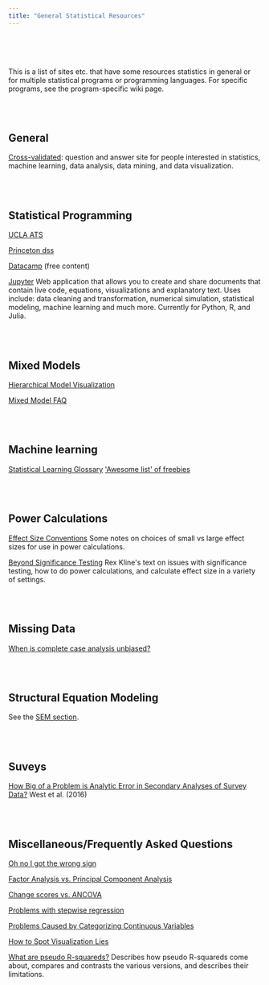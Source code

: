 ```yaml
---
title: "General Statistical Resources"
---
```

<br>
<br>
<br>

This is a list of sites etc. that have some resources statistics in general or for multiple statistical programs or programming languages. For specific programs, see the program-specific wiki page.

<br>
<br>

## General

[Cross-validated](http://stats.stackexchange.com/): question and answer site for people interested in statistics, machine learning, data analysis, data mining, and data visualization.

<br>
<br>

## Statistical Programming

[UCLA ATS](http://www.ats.ucla.edu/stat/)

[Princeton dss](http://dss.princeton.edu/online_help/)

[Datacamp](https://www.datacamp.com/) (free content)

[Jupyter](http://jupyter.org/) Web application that allows you to create and share documents that contain live code, equations, visualizations and explanatory text. Uses include: data cleaning and transformation, numerical simulation, statistical modeling, machine learning and much more. Currently for Python, R, and Julia.

<br>
<br>

## Mixed Models

[Hierarchical Model Visualization](http://mfviz.com/hierarchical-models/)

[Mixed Model FAQ](https://bbolker.github.io/mixedmodels-misc/glmmFAQ.html)

<br>
<br>

## Machine learning

[Statistical Learning Glossary](http://alumni.media.mit.edu/~tpminka/statlearn/glossary/glossary.html)
['Awesome list' of freebies](https://github.com/josephmisiti/awesome-machine-learning/blob/master/books.md)

<br>
<br>

## Power Calculations

[Effect Size Conventions](http://core.ecu.edu/psyc/wuenschk/docs30/EffectSizeConventions.pdf) Some notes on choices of small vs large effect sizes for use in power calculations.

[Beyond Significance Testing](http://www.apa.org/pubs/books/4316151.aspx) Rex Kline's text on issues with significance testing, how to do power calculations, and calculate effect size in a variety of settings.

<br>
<br>

## Missing Data

[When is complete case analysis unbiased?](http://thestatsgeek.com/2013/07/06/when-is-complete-case-analysis-unbiased/)

<br>
<br>

## Structural Equation Modeling

See the [SEM section](https://github.com/CSCAR/Resources/wiki/SEM).

<br>
<br>

## Suveys

[How Big of a Problem is Analytic Error in Secondary Analyses of Survey Data?](http://journals.plos.org/plosone/article?id=10.1371%2Fjournal.pone.0158120) West et al. (2016)

<br>
<br>

## Miscellaneous/Frequently Asked Questions

[Oh no I got the wrong sign](http://www.stat.columbia.edu/~gelman/stuff_for_blog/oh_no_I_got_the_wrong_sign.pdf)

[Factor Analysis vs. Principal Component Analysis](http://stats.stackexchange.com/questions/1576/what-are-the-differences-between-factor-analysis-and-principal-component-analysi)

[Change scores vs. ANCOVA](http://m-clark.github.io/docs/lord/)

[Problems with stepwise regression](http://www.stata.com/support/faqs/statistics/stepwise-regression-problems/)


[Problems Caused by Categorizing Continuous Variables](http://biostat.mc.vanderbilt.edu/wiki/Main/CatContinuous)

[How to Spot Visualization Lies](https://flowingdata.com/2017/02/09/how-to-spot-visualization-lies/)

[What are pseudo R-squareds?](https://stats.idre.ucla.edu/other/mult-pkg/faq/general/faq-what-are-pseudo-r-squareds/) Describes how pseudo R-squareds come about, compares and contrasts the various versions, and describes their limitations.
